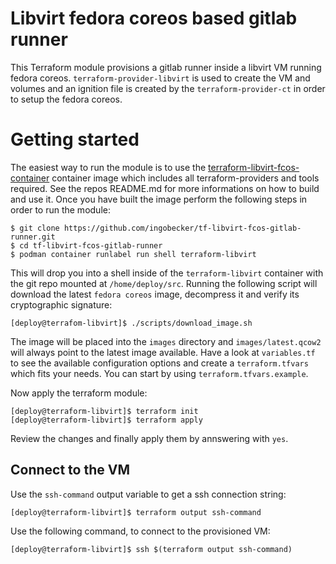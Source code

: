 # Libvirt fedora coreos based gitlab runner 

This Terraform module provisions a gitlab runner inside a libvirt VM running
fedora coreos. `terraform-provider-libvirt` is used to create the VM and
volumes and an ignition file is created by the `terraform-provider-ct` in order
to setup the fedora coreos.

# Getting started

The easiest way to run the module is to use the
[terraform-libvirt-fcos-container](https://github.com/ingobecker/terraform-libvirt-fcos-container)
container image which includes all terraform-providers and tools required. See
the repos README.md for more informations on how to build and use it. Once you
have built the image perform the following steps in order to run the module:

```
$ git clone https://github.com/ingobecker/tf-libvirt-fcos-gitlab-runner.git
$ cd tf-libvirt-fcos-gitlab-runner
$ podman container runlabel run shell terraform-libvirt
```

This will drop you into a shell inside of the `terraform-libvirt` container
with the git repo mounted at `/home/deploy/src`. Running the following script
will download the latest `fedora coreos` image, decompress it and verify its
cryptographic signature:

```
[deploy@terrafom-libvirt]$ ./scripts/download_image.sh
```

The image will be placed into the `images` directory and `images/latest.qcow2`
will always point to the latest image available. Have a look at `variables.tf`
to see the available configuration options and create a `terraform.tfvars` which
fits your needs. You can start by using `terraform.tfvars.example`.

Now apply the terraform module:

```
[deploy@terraform-libvirt]$ terraform init
[deploy@terraform-libvirt]$ terraform apply
```

Review the changes and finally apply them by annswering with `yes`.

## Connect to the VM

Use the `ssh-command` output variable to get a ssh connection string:
```
[deploy@terraform-libvirt]$ terraform output ssh-command
```

Use the following command, to connect to the provisioned VM:
```
[deploy@terraform-libvirt]$ ssh $(terraform output ssh-command)
```

